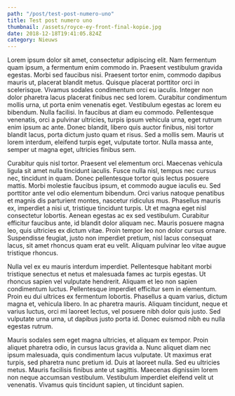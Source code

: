 ```yaml
---
path: "/post/test-post-numero-uno"
title: Test post numero uno
thumbnail: /assets/royce-ey-front-final-kopie.jpg
date: 2018-12-18T19:41:05.824Z
category: Nieuws
---
```

Lorem ipsum dolor sit amet, consectetur adipiscing elit. Nam fermentum quam ipsum, a fermentum enim commodo in. Praesent vestibulum gravida egestas. Morbi sed faucibus nisi. Praesent tortor enim, commodo dapibus mauris ut, placerat blandit metus. Quisque placerat porttitor orci in scelerisque. Vivamus sodales condimentum orci eu iaculis. Integer non dolor pharetra lacus placerat finibus nec sed lorem. Curabitur condimentum mollis urna, ut porta enim venenatis eget. Vestibulum egestas ac lorem eu bibendum. Nulla facilisi. In faucibus at diam eu commodo. Pellentesque venenatis, orci a pulvinar ultricies, turpis ipsum vehicula urna, eget rutrum enim ipsum ac ante. Donec blandit, libero quis auctor finibus, nisi tortor blandit lacus, porta dictum justo quam et risus. Sed a mollis sem. Mauris ut lorem interdum, eleifend turpis eget, vulputate tortor. Nulla massa ante, semper ut magna eget, ultricies finibus sem.

Curabitur quis nisl tortor. Praesent vel elementum orci. Maecenas vehicula ligula sit amet nulla tincidunt iaculis. Fusce nulla nisl, tempus nec cursus nec, tincidunt in quam. Donec pellentesque tortor quis lectus posuere mattis. Morbi molestie faucibus ipsum, et commodo augue iaculis eu. Sed porttitor ante vel odio elementum bibendum. Orci varius natoque penatibus et magnis dis parturient montes, nascetur ridiculus mus. Phasellus mauris ex, imperdiet a nisi ut, tristique tincidunt turpis. Ut et magna eget nisl consectetur lobortis. Aenean egestas ac ex sed vestibulum. Curabitur efficitur faucibus ante, id blandit dolor aliquam nec. Mauris posuere magna leo, quis ultricies ex dictum vitae. Proin tempor leo non dolor cursus ornare. Suspendisse feugiat, justo non imperdiet pretium, nisl lacus consequat lacus, sit amet rhoncus quam erat eu velit. Aliquam pulvinar leo vitae augue tristique rhoncus.

Nulla vel ex eu mauris interdum imperdiet. Pellentesque habitant morbi tristique senectus et netus et malesuada fames ac turpis egestas. Ut rhoncus sapien vel vulputate hendrerit. Aliquam et leo non sapien condimentum luctus. Pellentesque imperdiet efficitur sem in elementum. Proin eu dui ultrices ex fermentum lobortis. Phasellus a quam varius, dictum magna et, vehicula libero. In ac pharetra mauris. Aliquam tincidunt, neque et varius luctus, orci mi laoreet lectus, vel posuere nibh dolor quis justo. Sed vulputate urna urna, ut dapibus justo porta id. Donec euismod nibh eu nulla egestas rutrum.

Mauris sodales sem eget magna ultricies, et aliquam ex tempor. Proin aliquet pharetra odio, in cursus lacus gravida a. Nunc aliquet diam nec ipsum malesuada, quis condimentum lacus vulputate. Ut maximus erat turpis, sed pharetra nunc pretium id. Duis at laoreet nulla. Sed eu ultricies metus. Mauris facilisis finibus ante ut sagittis. Maecenas dignissim lorem non neque accumsan vestibulum. Vestibulum imperdiet eleifend velit ut venenatis. Vivamus quis tincidunt sapien, ut tincidunt sapien.
